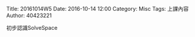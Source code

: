 Title: 20161014W5
Date: 2016-10-14 12:00
Category: Misc
Tags: 上課內容
Author: 40423221

<p>初步認識SolveSpace<p>